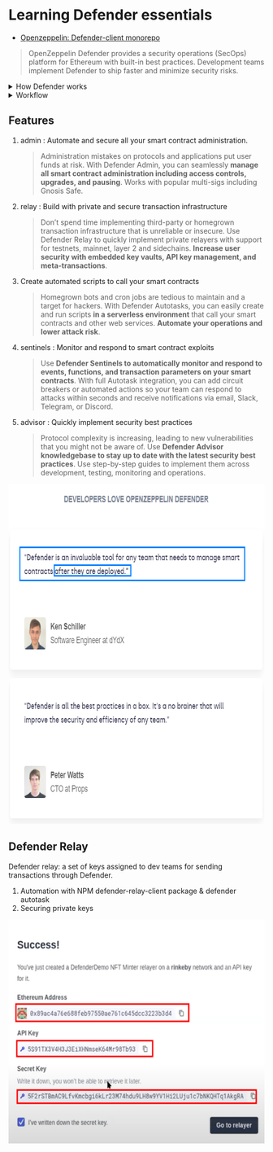 # Learning Defender essentials

- [Openzeppelin: Defender-client monorepo](https://github.com/developerasun/defender-client/tree/master)

> OpenZeppelin Defender provides a security operations (SecOps) platform for Ethereum with built-in best practices. Development teams implement Defender to ship faster and minimize security risks.

<details>
<summary>How Defender works</summary>

<img src="../reference/defender-system.png" width=742 height=377 alt="openzepplin defender system"/>
</details>

<details>
<summary>Workflow</summary>

1. delegate your contract transaction previlege to Defender Relay.
1. automate the trasaction using Defender Autotask
1. enable admin previlege(e.g. access control) to Defender Admin by creating admin actions
1. monitor the contract using Defender Sentinel and connect it with collab tools like Slack
</details>

## Features

1. admin : Automate and secure all your smart contract administration.

   > Administration mistakes on protocols and applications put user funds at risk. With Defender Admin, you can seamlessly **manage all smart contract administration including access controls, upgrades, and pausing**. Works with popular multi-sigs including Gnosis Safe.

1. relay : Build with private and secure transaction infrastructure

   > Don’t spend time implementing third-party or homegrown transaction infrastructure that is unreliable or insecure. Use Defender Relay to quickly implement private relayers with support for testnets, mainnet, layer 2 and sidechains. **Increase user security with embedded key vaults, API key management, and meta-transactions**.

1. Create automated scripts to call your smart contracts

   > Homegrown bots and cron jobs are tedious to maintain and a target for hackers. With Defender Autotasks, you can easily create and run scripts **in a serverless environment** that call your smart contracts and other web services. **Automate your operations and lower attack risk**.

1. sentinels : Monitor and respond to smart contract exploits

   > Use **Defender Sentinels to automatically monitor and respond to events, functions, and transaction parameters on your smart contracts**. With full Autotask integration, you can add circuit breakers or automated actions so your team can respond to attacks within seconds and receive notifications via email, Slack, Telegram, or Discord.

1. advisor : Quickly implement security best practices
   > Protocol complexity is increasing, leading to new vulnerabilities that you might not be aware of. Use **Defender Advisor knowledgebase to stay up to date with the latest security best practices**. Use step-by-step guides to implement them across development, testing, monitoring and operations.

<img src="../reference/why-defender.png" width=732 height=668 alt="openzepplin defender"/>

## Defender Relay

Defender relay: a set of keys assigned to dev teams for sending transactions through Defender.

1. Automation with NPM defender-relay-client package & defender autotask
1. Securing private keys

<img src="../reference/relay-key-management.png" width=588 height=440 alt="openzepplin defender relay"/>
